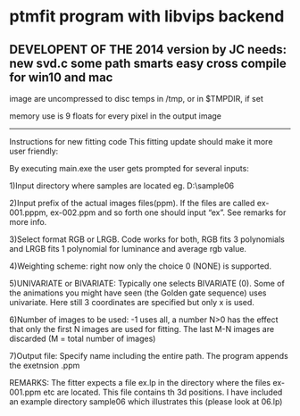 # ptmfit program with libvips backend
DEVELOPENT OF THE 2014 version by JC
needs: 
new svd.c
some path smarts
easy cross compile for win10 and mac
----------

image are uncompressed to disc temps in /tmp, or in $TMPDIR, if set

memory use is 9 floats for every pixel in the output image



----------------------------


Instructions for new fitting code
This fitting update should make it more user friendly:

By executing main.exe the user gets prompted for several inputs:

1)Input directory where samples are located eg. D:\sample06

2)Input prefix of the actual images files(ppm). If the files are called
ex-001.pppm, ex-002.ppm and so forth one should input “ex”. See remarks for
more info.

3)Select format RGB or LRGB. Code works for both, RGB fits 3 polynomials and
LRGB fits 1 polynomial for luminance and average rgb value.

4)Weighting scheme: right now only the choice 0 (NONE) is supported.

5)UNIVARIATE or BIVARIATE: Typically one selects  BIVARIATE (0). Some of the
animations you might have seen (the Golden gate sequence) uses univariate.
Here still 3 coordinates are specified but only x is used. 

6)Number of images to be used: -1 uses all, a number  N>0 has the effect that
only the first N images are used for fitting. The last M-N images are
discarded (M = total number of images)

7)Output file: Specify name including the entire path. The program appends the
exetnsion .ppm


REMARKS:
The fitter expects a file ex.lp in the directory where the files ex-001.ppm
etc are located. This file contains th 3d positions. I have included an
example directory sample06 which illustrates this (please look at 06.lp)
